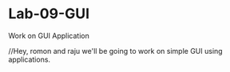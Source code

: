 Lab-09-GUI
==========

Work on GUI Application

//Hey, romon and raju we'll be going to work on simple GUI using applications.
